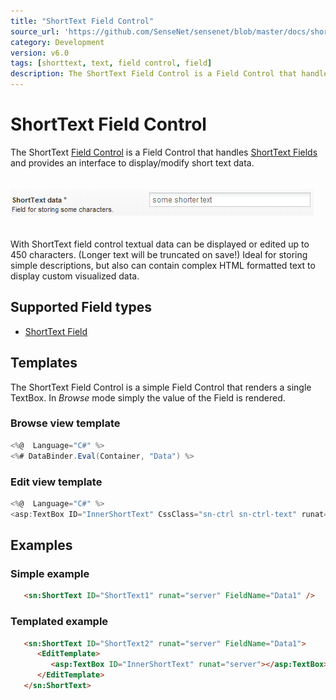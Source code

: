 ```yaml
---
title: "ShortText Field Control"
source_url: 'https://github.com/SenseNet/sensenet/blob/master/docs/shorttext-fieldcontrol.md'
category: Development
version: v6.0
tags: [shorttext, text, field control, field]
description: The ShortText Field Control is a Field Control that handles ShortText Fields and provides an interface to display/modify short text data.
---
```


# ShortText Field Control

The ShortText [Field Control](/docs/field-control.md) is a Field Control that handles [ShortText Fields](/docs/shorttext-field.md) and provides an interface to display/modify short text data.

<img src="https://raw.githubusercontent.com/SenseNet/sensenet/master/docs/images/ShortTextFieldControl_editmode.png" style="margin: 20px auto" />

With ShortText field control textual data can be displayed or edited up to 450 characters. (Longer text will be truncated on save!) Ideal for storing simple descriptions, but also can contain complex HTML formatted text to display custom visualized data.

## Supported Field types

- [ShortText Field](/docs/shorttext-field.md)

## Templates

The ShortText Field Control is a simple Field Control that renders a single TextBox. In *Browse* mode simply the value of the Field is rendered.

### Browse view template

```csharp
<%@  Language="C#" %>
<%# DataBinder.Eval(Container, "Data") %>
```

### Edit view template

```csharp
<%@  Language="C#" %>
<asp:TextBox ID="InnerShortText" CssClass="sn-ctrl sn-ctrl-text" runat="server"></asp:TextBox>
```

## Examples

### Simple example

```html
   <sn:ShortText ID="ShortText1" runat="server" FieldName="Data1" />
```

### Templated example

```html
   <sn:ShortText ID="ShortText2" runat="server" FieldName="Data1">
      <EditTemplate>
         <asp:TextBox ID="InnerShortText" runat="server"></asp:TextBox>
      </EditTemplate>
   </sn:ShortText>
```